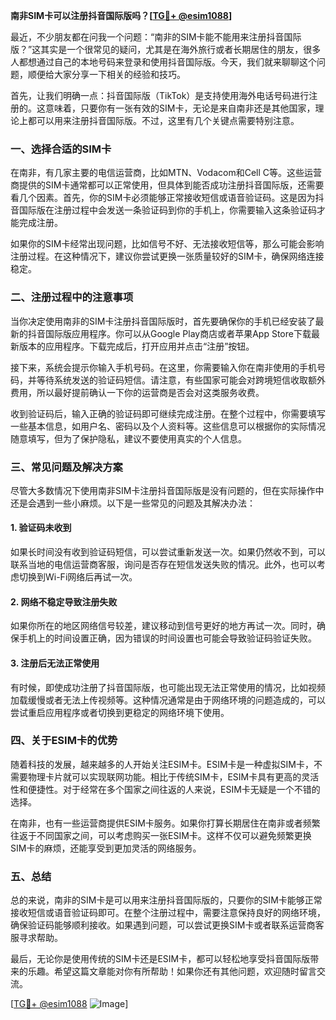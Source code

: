 **南非SIM卡可以注册抖音国际版吗？[[TG💪+ @esim1088](https://t.me/s/esim1088)]**

最近，不少朋友都在问我一个问题：“南非的SIM卡能不能用来注册抖音国际版？”这其实是一个很常见的疑问，尤其是在海外旅行或者长期居住的朋友，很多人都想通过自己的本地号码来登录和使用抖音国际版。今天，我们就来聊聊这个问题，顺便给大家分享一下相关的经验和技巧。

首先，让我们明确一点：抖音国际版（TikTok）是支持使用海外电话号码进行注册的。这意味着，只要你有一张有效的SIM卡，无论是来自南非还是其他国家，理论上都可以用来注册抖音国际版。不过，这里有几个关键点需要特别注意。

### 一、选择合适的SIM卡

在南非，有几家主要的电信运营商，比如MTN、Vodacom和Cell C等。这些运营商提供的SIM卡通常都可以正常使用，但具体到能否成功注册抖音国际版，还需要看几个因素。首先，你的SIM卡必须能够正常接收短信或语音验证码。这是因为抖音国际版在注册过程中会发送一条验证码到你的手机上，你需要输入这条验证码才能完成注册。

如果你的SIM卡经常出现问题，比如信号不好、无法接收短信等，那么可能会影响注册过程。在这种情况下，建议你尝试更换一张质量较好的SIM卡，确保网络连接稳定。

### 二、注册过程中的注意事项

当你决定使用南非的SIM卡注册抖音国际版时，首先要确保你的手机已经安装了最新的抖音国际版应用程序。你可以从Google Play商店或者苹果App Store下载最新版本的应用程序。下载完成后，打开应用并点击“注册”按钮。

接下来，系统会提示你输入手机号码。在这里，你需要输入你在南非使用的手机号码，并等待系统发送的验证码短信。请注意，有些国家可能会对跨境短信收取额外费用，所以最好提前确认一下你的运营商是否会对这类服务收费。

收到验证码后，输入正确的验证码即可继续完成注册。在整个过程中，你需要填写一些基本信息，如用户名、密码以及个人资料等。这些信息可以根据你的实际情况随意填写，但为了保护隐私，建议不要使用真实的个人信息。

### 三、常见问题及解决方案

尽管大多数情况下使用南非SIM卡注册抖音国际版是没有问题的，但在实际操作中还是会遇到一些小麻烦。以下是一些常见的问题及其解决办法：

#### 1. 验证码未收到

如果长时间没有收到验证码短信，可以尝试重新发送一次。如果仍然收不到，可以联系当地的电信运营商客服，询问是否存在短信发送失败的情况。此外，也可以考虑切换到Wi-Fi网络后再试一次。

#### 2. 网络不稳定导致注册失败

如果你所在的地区网络信号较差，建议移动到信号更好的地方再试一次。同时，确保手机上的时间设置正确，因为错误的时间设置也可能会导致验证码验证失败。

#### 3. 注册后无法正常使用

有时候，即使成功注册了抖音国际版，也可能出现无法正常使用的情况，比如视频加载缓慢或者无法上传视频等。这种情况通常是由于网络环境的问题造成的，可以尝试重启应用程序或者切换到更稳定的网络环境下使用。

### 四、关于ESIM卡的优势

随着科技的发展，越来越多的人开始关注ESIM卡。ESIM卡是一种虚拟SIM卡，不需要物理卡片就可以实现联网功能。相比于传统SIM卡，ESIM卡具有更高的灵活性和便捷性。对于经常在多个国家之间往返的人来说，ESIM卡无疑是一个不错的选择。

在南非，也有一些运营商提供ESIM卡服务。如果你打算长期居住在南非或者频繁往返于不同国家之间，可以考虑购买一张ESIM卡。这样不仅可以避免频繁更换SIM卡的麻烦，还能享受到更加灵活的网络服务。

### 五、总结

总的来说，南非的SIM卡是可以用来注册抖音国际版的，只要你的SIM卡能够正常接收短信或语音验证码即可。在整个注册过程中，需要注意保持良好的网络环境，确保验证码能够顺利接收。如果遇到问题，可以尝试更换SIM卡或者联系运营商客服寻求帮助。

最后，无论你是使用传统的SIM卡还是ESIM卡，都可以轻松地享受抖音国际版带来的乐趣。希望这篇文章能对你有所帮助！如果你还有其他问题，欢迎随时留言交流。

[[TG💪+ @esim1088](https://t.me/s/esim1088) ![Image](https://i.postimg.cc/4NQfJmqS/Snipaste-2025-05-13-00-14-12.png)]